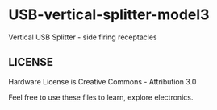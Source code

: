 # USB-vertical-splitter-model3
Vertical USB Splitter - side firing receptacles





## LICENSE ##
Hardware License is Creative Commons - Attribution 3.0

Feel free to use these files to learn, explore electronics.

